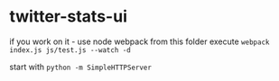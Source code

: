 # twitter-stats-ui

if you work on it - use node webpack
from this folder execute
`webpack index.js js/test.js --watch -d`

start with
`python -m SimpleHTTPServer`
